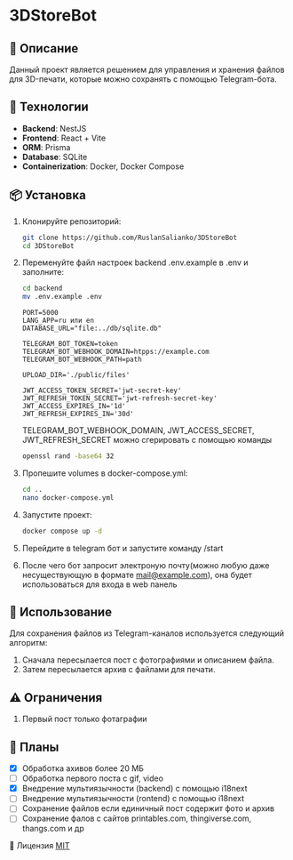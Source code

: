 # 3DStoreBot

## 📅 Описание

Данный проект является решением для управления и хранения файлов для 3D-печати, которые можно сохранять с помощью Telegram-бота.

## 🔧 Технологии

- **Backend**: NestJS
- **Frontend**: React + Vite
- **ORM**: Prisma
- **Database**: SQLite
- **Containerization**: Docker, Docker Compose

## 📦 Установка

1. Клонируйте репозиторий:

   ```bash
   git clone https://github.com/RuslanSalianko/3DStoreBot
   cd 3DStoreBot

   ```

2. Переменуйте файл настроек backend .env.example в .env и заполните:

   ```bash
   cd backend
   mv .env.example .env
   ```

   ```env
   PORT=5000
   LANG_APP=ru или en
   DATABASE_URL="file:../db/sqlite.db"

   TELEGRAM_BOT_TOKEN=token
   TELEGRAM_BOT_WEBHOOK_DOMAIN=htpps://example.com
   TELEGRAM_BOT_WEBHOOK_PATH=path

   UPLOAD_DIR='./public/files'

   JWT_ACCESS_TOKEN_SECRET='jwt-secret-key'
   JWT_REFRESH_TOKEN_SECRET='jwt-refresh-secret-key'
   JWT_ACCESS_EXPIRES_IN='1d'
   JWT_REFRESH_EXPIRES_IN='30d'
   ```

   TELEGRAM_BOT_WEBHOOK_DOMAIN, JWT_ACCESS_SECRET, JWT_REFRESH_SECRET можно сгерировать с помощью команды

   ```bash
   openssl rand -base64 32
   ```

3. Пропешите volumes в docker-compose.yml:

   ```bash
   cd ..
   nano docker-compose.yml
   ```

4. Запустите проект:

   ```bash
   docker compose up -d
   ```

5. Перейдите в telegram бот и запустите команду /start
6. После чего бот запросит электроную почту(можно любую даже несуществующую в формате mail@example.com), она будет использоваться для входа в web панель

## 📂 Использование

Для сохранения файлов из Telegram-каналов используется следующий алгоритм:

1. Сначала пересылается пост с фотографиями и описанием файла.
2. Затем пересылается архив с файлами для печати.

## ⚠️ Ограничения

1. Первый пост только фотаграфии

## 🚀 Планы

- [x] Обработка ахивов более 20 МБ
- [ ] Обработка первого поста с gif, video
- [x] Внедрение мультиязычности (backend) с помощью i18next
- [ ] Внедрение мультиязычности (rontend) с помощью i18next
- [ ] Сохранение файлов если единичный пост содержит фото и архив
- [ ] Сохранение фалов с сайтов printables.com, thingiverse.com, thangs.com и др

📜 Лицензия
[MIT](https://github.com/RuslanSalianko/3DStoreBot/blob/master/LICENSE)
